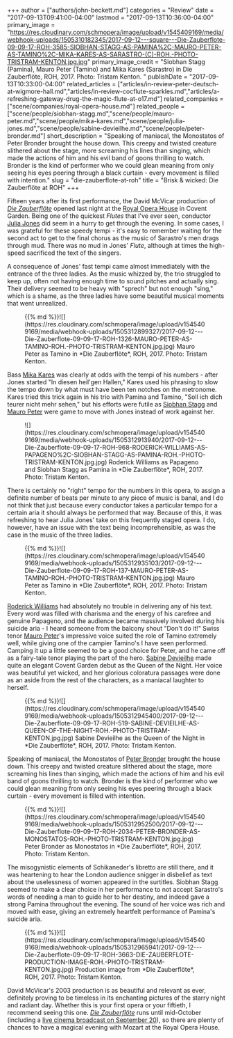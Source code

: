 +++
author = ["authors/john-beckett.md"]
categories = "Review"
date = "2017-09-13T09:41:00-04:00"
lastmod = "2017-09-13T10:36:00-04:00"
primary_image = "https://res.cloudinary.com/schmopera/image/upload/v1545409169/media/webhook-uploads/1505310182345/2017-09-12---square---Die-Zauberflote-09-09-17-ROH-3585-SIOBHAN-STAGG-AS-PAMINA%2C-MAURO-PETER-AS-TAMINO%2C-MIKA-KARES-AS-SARASTRO-(C)-ROH.-PHOTO-TRISTRAM-KENTON.jpg.jpg"
primary_image_credit = "Siobhan Stagg (Pamina), Mauro Peter (Tamino) and Mika Kares (Sarastro) in Die Zauberflöte, ROH, 2017. Photo: Tristam Kenton. "
publishDate = "2017-09-13T10:33:00-04:00"
related_articles = ["articles/in-review-peter-deutsch-at-wigmore-hall.md","articles/in-review-cocflute-sparkles.md","articles/a-refreshing-gateway-drug-the-magic-flute-at-o17.md"]
related_companies = ["scene/companies/royal-opera-house.md"]
related_people = ["scene/people/siobhan-stagg.md","scene/people/mauro-peter.md","scene/people/mika-kares.md","scene/people/julia-jones.md","scene/people/sabine-devieilhe.md","scene/people/peter-bronder.md"]
short_description = "Speaking of maniacal, the Monostatos of Peter Bronder brought the house down. This creepy and twisted creature slithered about the stage, more screaming his lines than singing, which made the actions of him and his evil band of goons thrilling to watch. Bronder is the kind of performer who we could glean meaning from only seeing his eyes peering through a black curtain - every movement is filled with intention."
slug = "die-zauberflote-at-roh"
title = "Brisk &amp; wicked: Die Zauberflöte at ROH"
+++

Fifteen years after its first performance, the David McVicar production of [*Die Zauberflöte*](http://www.roh.org.uk/productions/die-zauberflote-by-david-mcvicar) opened last night at the [Royal Opera House](/scene/companies/royal-opera-house/) in Covent Garden. Being one of the quickest *Flutes* that I've ever seen, conductor [Julia Jones](/scene/people/julia-jones/) did seem in a hurry to get through the evening. In some cases, I was grateful for these speedy tempi - it's easy to remember waiting for the second act to get to the final chorus as the music of Sarastro's men drags through mud. There was no mud in Jones' *Flute*, although at times the high-speed sacrificed the text of the singers.

A consequence of Jones' fast tempi came almost immediately with the entrance of the three ladies. As the music whizzed by, the trio struggled to keep up, often not having enough time to sound pitches and actually sing. Their delivery seemed to be heavy with "sprech" but not enough "sing," which is a shame, as the three ladies have some beautiful musical moments that went unrealized.

<figure data-type="image">{{% md %}}![](https://res.cloudinary.com/schmopera/image/upload/v1545409169/media/webhook-uploads/1505312899327/2017-09-12---Die-Zauberflote-09-09-17-ROH-1326-MAURO-PETER-AS-TAMINO-ROH.-PHOTO-TRISTRAM-KENTON.jpg.jpg)
<figcation>Mauro Peter as Tamino in *Die Zauberflöte*, ROH, 2017. Photo: Tristam Kenton.</figcaption>
</figure>

Bass [Mika Kares](/scene/people/mika-kares/) was clearly at odds with the tempi of his numbers - after Jones started "In diesen heil'gen Hallen," Kares used his phrasing to slow the tempo down by what must have been ten notches on the metronome. Kares tried this trick again in his trio with Pamina and Tamino, "Soll ich dich teurer nicht mehr sehen," but his efforts were futile as [Siobhan Stagg](/scene/people/siobhan-stagg/) and [Mauro Peter](/scene/people/mauro-peter/) were game to move with Jones instead of work against her.

<figure data-type="image">![](https://res.cloudinary.com/schmopera/image/upload/v1545409169/media/webhook-uploads/1505312913940/2017-09-12---Die-Zauberflote-09-09-17-ROH-968-RODERICK-WILLIAMS-AS-PAPAGENO%2C-SIOBHAN-STAGG-AS-PAMINA-ROH.-PHOTO-TRISTRAM-KENTON.jpg.jpg)
<figcation>Roderick Williams as Papageno and Siobhan Stagg as Pamina in *Die Zauberflöte*, ROH, 2017. Photo: Tristam Kenton.</figcaption>
</figure>

There is certainly no "right" tempo for the numbers in this opera, to assign a definite number of beats per minute to any piece of music is banal, and I do not think that just because every conductor takes a particular tempo for a certain aria it should always be performed that way. Because of this, it was refreshing to hear Julia Jones' take on this frequently staged opera. I do, however, have an issue with the text being incomprehensible, as was the case in the music of the three ladies.

<figure data-type="image">{{% md %}}![](https://res.cloudinary.com/schmopera/image/upload/v1545409169/media/webhook-uploads/1505312935103/2017-09-12---Die-Zauberflote-09-09-17-ROH-137-MAURO-PETER-AS-TAMINO-ROH.-PHOTO-TRISTRAM-KENTON.jpg.jpg)
<figcation>Mauro Peter as Tamino in *Die Zauberflöte*, ROH, 2017. Photo: Tristam Kenton.</figcaption>
</figure>

[Roderick Williams](/scene/people/roderick-williams/) had absolutely no trouble in delivering any of his text. Every word was filled with charisma and the energy of his carefree and genuine Papageno, and the audience became massively involved during his suicide aria - I heard someone from the balcony shout "Don't do it!" Swiss tenor [Mauro Peter](/scene/people/mauro-peter/)'s impressive voice suited the role of Tamino extremely well, while giving one of the campier Tamino's I have seen performed. Camping it up a little seemed to be a good choice for Peter, and he came off as a fairy-tale tenor playing the part of the hero. [Sabine Devieilhe](/scene/people/sabine-devieilhe/) made quite an elegant Covent Garden debut as the Queen of the Night. Her voice was beautiful yet wicked, and her glorious coloratura passages were done as an aside from the rest of the characters, as a maniacal laughter to herself.

<figure data-type="image">{{% md %}}![](https://res.cloudinary.com/schmopera/image/upload/v1545409169/media/webhook-uploads/1505312945400/2017-09-12---Die-Zauberflote-09-09-17-ROH-519-SABINE-DEVIEILHE-AS-QUEEN-OF-THE-NIGHT-ROH.-PHOTO-TRISTRAM-KENTON.jpg.jpg)
<figcation>Sabine Devieilhe as the Queen of the Night in *Die Zauberflöte*, ROH, 2017. Photo: Tristam Kenton.</figcaption>
</figure>

Speaking of maniacal, the Monostatos of [Peter Bronder](/scene/people/peter-bronder/) brought the house down. This creepy and twisted creature slithered about the stage, more screaming his lines than singing, which made the actions of him and his evil band of goons thrilling to watch. Bronder is the kind of performer who we could glean meaning from only seeing his eyes peering through a black curtain - every movement is filled with intention.

<figure data-type="image">{{% md %}}![](https://res.cloudinary.com/schmopera/image/upload/v1545409169/media/webhook-uploads/1505312952500/2017-09-12---Die-Zauberflote-09-09-17-ROH-2034-PETER-BRONDER-AS-MONOSTATOS-ROH.-PHOTO-TRISTRAM-KENTON.jpg.jpg)
<figcation>Peter Bronder as Monostatos in *Die Zauberflöte*, ROH, 2017. Photo: Tristam Kenton.</figcaption>
</figure>

The misogynistic elements of Schikaneder's libretto are still there, and it was heartening to hear the London audience snigger in disbelief as text about the uselessness of women appeared in the surtitles. Siobhan Stagg seemed to make a clear choice in her performance to not accept Sarastro's words of needing a man to guide her to her destiny, and indeed gave a strong Pamina throughout the evening. The sound of her voice was rich and moved with ease, giving an extremely heartfelt performance of Pamina's suicide aria.

<figure data-type="image">{{% md %}}![](https://res.cloudinary.com/schmopera/image/upload/v1545409169/media/webhook-uploads/1505312965941/2017-09-12---Die-Zauberflote-09-09-17-ROH-3663-DIE-ZAUBERFLOTE-PRODUCTION-IMAGE-ROH.-PHOTO-TRISTRAM-KENTON.jpg.jpg)
<figcation>Production image from *Die Zauberflöte*, ROH, 2017. Photo: Tristam Kenton.</figcaption>
</figure>

David McVicar's 2003 production is as beautiful and relevant as ever, definitely proving to be timeless in its enchanting pictures of the starry night and radiant day. Whether this is your first opera or your fiftieth, I recommend seeing this one. [*Die Zauberflöte*](http://www.roh.org.uk/productions/die-zauberflote-by-david-mcvicar) runs until mid-October (including a [live cinema broadcast on September 20](http://www.roh.org.uk/showings/the-magic-flute-live-2017)), so there are plenty of chances to have a magical evening with Mozart at the Royal Opera House.
